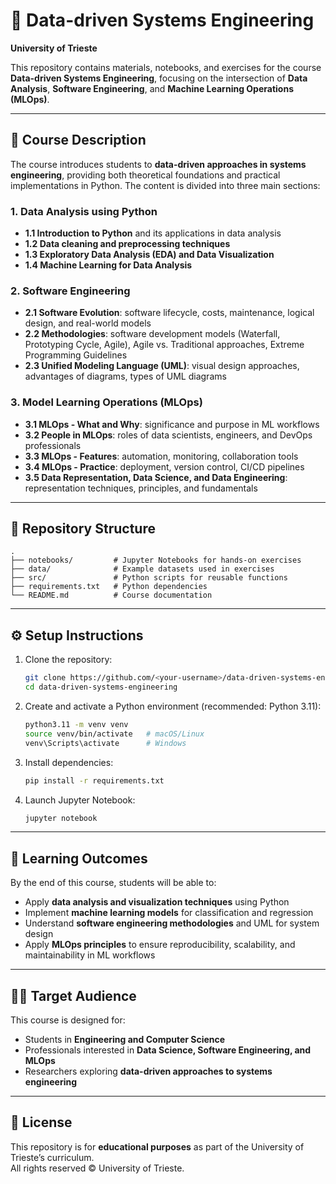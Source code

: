 # 📘 Data-driven Systems Engineering  
**University of Trieste**  

This repository contains materials, notebooks, and exercises for the course **Data-driven Systems Engineering**, focusing on the intersection of **Data Analysis**, **Software Engineering**, and **Machine Learning Operations (MLOps)**.  

---

## 📑 Course Description  

The course introduces students to **data-driven approaches in systems engineering**, providing both theoretical foundations and practical implementations in Python. The content is divided into three main sections:  

### 1. Data Analysis using Python  
- **1.1 Introduction to Python** and its applications in data analysis  
- **1.2 Data cleaning and preprocessing techniques**  
- **1.3 Exploratory Data Analysis (EDA) and Data Visualization**  
- **1.4 Machine Learning for Data Analysis**  

### 2. Software Engineering  
- **2.1 Software Evolution**: software lifecycle, costs, maintenance, logical design, and real-world models  
- **2.2 Methodologies**: software development models (Waterfall, Prototyping Cycle, Agile), Agile vs. Traditional approaches, Extreme Programming Guidelines  
- **2.3 Unified Modeling Language (UML)**: visual design approaches, advantages of diagrams, types of UML diagrams  

### 3. Model Learning Operations (MLOps)  
- **3.1 MLOps - What and Why**: significance and purpose in ML workflows  
- **3.2 People in MLOps**: roles of data scientists, engineers, and DevOps professionals  
- **3.3 MLOps - Features**: automation, monitoring, collaboration tools  
- **3.4 MLOps - Practice**: deployment, version control, CI/CD pipelines  
- **3.5 Data Representation, Data Science, and Data Engineering**: representation techniques, principles, and fundamentals  

---

## 📂 Repository Structure  

```
.
├── notebooks/         # Jupyter Notebooks for hands-on exercises
├── data/              # Example datasets used in exercises
├── src/               # Python scripts for reusable functions
├── requirements.txt   # Python dependencies
└── README.md          # Course documentation
```

---

## ⚙️ Setup Instructions  

1. Clone the repository:  
   ```bash
   git clone https://github.com/<your-username>/data-driven-systems-engineering.git
   cd data-driven-systems-engineering
   ```

2. Create and activate a Python environment (recommended: Python 3.11):  
   ```bash
   python3.11 -m venv venv
   source venv/bin/activate   # macOS/Linux
   venv\Scripts\activate      # Windows
   ```

3. Install dependencies:  
   ```bash
   pip install -r requirements.txt
   ```

4. Launch Jupyter Notebook:  
   ```bash
   jupyter notebook
   ```

---

## 🎯 Learning Outcomes  

By the end of this course, students will be able to:  
- Apply **data analysis and visualization techniques** using Python  
- Implement **machine learning models** for classification and regression  
- Understand **software engineering methodologies** and UML for system design  
- Apply **MLOps principles** to ensure reproducibility, scalability, and maintainability in ML workflows  

---

## 👩‍🏫 Target Audience  

This course is designed for:  
- Students in **Engineering and Computer Science**  
- Professionals interested in **Data Science, Software Engineering, and MLOps**  
- Researchers exploring **data-driven approaches to systems engineering**  

---

## 📌 License  

This repository is for **educational purposes** as part of the University of Trieste’s curriculum.  
All rights reserved © University of Trieste.  
